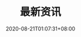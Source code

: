 ﻿---
title: "最新资讯"
date: 2020-08-21T01:07:31+08:00
draft: false
icon: "/images/index/news.png"
description: "从其他渠道或者自己爬虫拉取的数据"
type : "docs"
weight: 15
---


